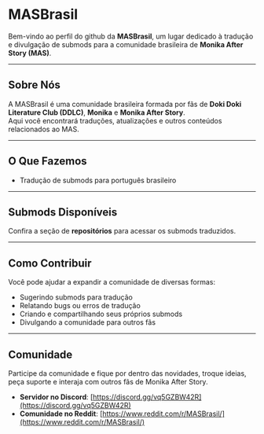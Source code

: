 # MASBrasil

Bem-vindo ao perfil do github da **MASBrasil**, um lugar dedicado à tradução e divulgação de submods para a comunidade brasileira de **Monika After Story (MAS)**.

---

## Sobre Nós

A MASBrasil é uma comunidade brasileira formada por fãs de **Doki Doki Literature Club (DDLC)**, **Monika** e **Monika After Story**.  
Aqui você encontrará traduções, atualizações e outros conteúdos relacionados ao MAS.  

---

## O Que Fazemos

- Tradução de submods para português brasileiro

---

## Submods Disponíveis

Confira a seção de **repositórios** para acessar os submods traduzidos.

---

## Como Contribuir

Você pode ajudar a expandir a comunidade de diversas formas:  

- Sugerindo submods para tradução  
- Relatando bugs ou erros de tradução  
- Criando e compartilhando seus próprios submods  
- Divulgando a comunidade para outros fãs  

---

## Comunidade

Participe da comunidade e fique por dentro das novidades, troque ideias, peça suporte e interaja com outros fãs de Monika After Story.  

- **Servidor no Discord**: [https://discord.gg/vq5GZBW42R](https://discord.gg/vq5GZBW42R)  
- **Comunidade no Reddit**: [https://www.reddit.com/r/MASBrasil/](https://www.reddit.com/r/MASBrasil/)  
